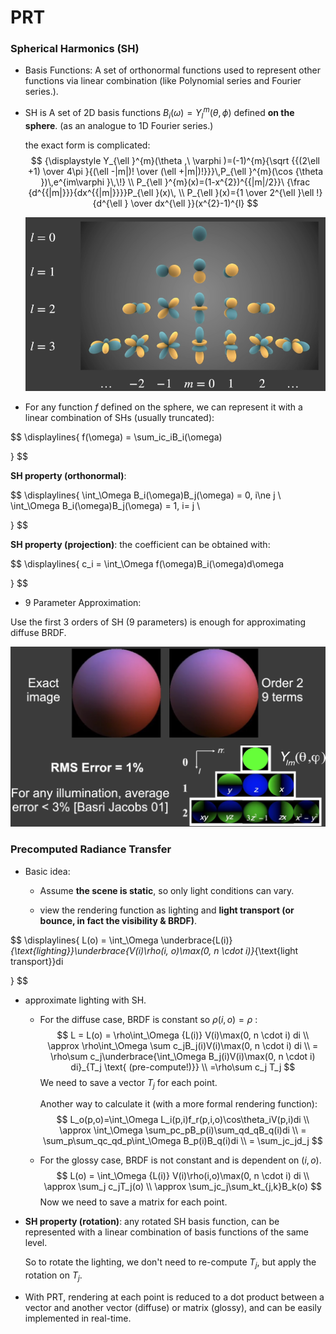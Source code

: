# PRT

### Spherical Harmonics (SH)

* Basis Functions: A set of orthonormal functions used to represent other functions via linear combination (like Polynomial series and Fourier series.).

* SH is A set of 2D basis functions $B_i(\omega) = Y_l^m(\theta,\phi)$ defined **on the sphere**. (as an analogue to 1D Fourier series.)

  the exact form is complicated: 
  $$
  {\displaystyle Y_{\ell }^{m}(\theta ,\ \varphi )=(-1)^{m}{\sqrt {{(2\ell +1) \over 4\pi }{(\ell -|m|)! \over (\ell +|m|)!}}}\,P_{\ell }^{m}(\cos {\theta })\,e^{im\varphi }\,\!} \\
    P_{\ell }^{m}(x)=(1-x^{2})^{{|m|/2}}\ {\frac  {d^{{|m|}}}{dx^{{|m|}}}}P_{\ell }(x)\, \\
    P_{\ell }(x)={1 \over 2^{\ell }\ell !}{d^{\ell } \over dx^{\ell }}(x^{2}-1)^{l}
  $$
  


  ![image-20211012162805494](prt.assets/image-20211012162805494.png)

* For any function $f$ defined on the sphere, we can represent it with a linear combination of SHs (usually truncated):
  

$$
\displaylines{
  f(\omega) = \sum_ic_iB_i(\omega)
  
}
$$


  **SH property (orthonormal)**:


$$
\displaylines{
  \int_\Omega B_i(\omega)B_j(\omega) = 0, i\ne j \\
  \int_\Omega B_i(\omega)B_j(\omega) = 1, i= j \\
  
}
$$


  **SH property (projection)**: the coefficient can be obtained with:


$$
\displaylines{
  c_i = \int_\Omega f(\omega)B_i(\omega)d\omega
  
}
$$


*  9 Parameter Approximation:

  Use the first 3 orders of SH (9 parameters) is enough for approximating diffuse BRDF.

  ![image-20211012164731580](prt.assets/image-20211012164731580.png)

  

### Precomputed Radiance Transfer

* Basic idea:

  * Assume **the scene is static**, so only light conditions can vary.

  * view the rendering function as lighting and **light transport (or bounce, in fact the visibility & BRDF)**.
    

$$
\displaylines{
    L(o) = \int_\Omega \underbrace{L(i)}_{\text{lighting}}\underbrace{V(i)\rho(i, o)\max(0, n \cdot i)}_{\text{light transport}}di
    
}
$$


  * approximate lighting with SH.
  
    * For the diffuse case, BRDF is constant so $\rho(i,o) = \rho$ :
      $$
      L = L(o) = \rho\int_\Omega {L(i)} V(i)\max(0, n \cdot i) di \\
            \approx \rho\int_\Omega \sum c_jB_j(i)V(i)\max(0, n \cdot i) di \\
            = \rho\sum c_j\underbrace{\int_\Omega B_j(i)V(i)\max(0, n \cdot i) di}_{T_j \text{ (pre-compute!)}} \\
            =\rho\sum c_j T_j
      $$
        We need to save a vector $T_j$ for each point.
    
        Another way to calculate it (with a more formal rendering function):
      $$
      L_o(p,o)=\int_\Omega L_i(p,i)f_r(p,i,o)\cos\theta_iV(p,i)di \\
            \approx \int_\Omega \sum_pc_pB_p(i)\sum_qd_qB_q(i)di \\
            = \sum_p\sum_qc_qd_p\int_\Omega B_p(i)B_q(i)di \\
            = \sum_jc_jd_j
      $$
    
    * For the glossy case, BRDF is not constant and is dependent on $(i,o)$.
      $$
      L(o) = \int_\Omega {L(i)} V(i)\rho(i,o)\max(0, n \cdot i) di \\
            \approx \sum_j c_jT_j(o) \\
            \approx \sum_jc_j\sum_kt_{j,k}B_k(o)
      $$
        Now we need to save a matrix for each point.


* **SH property (rotation)**: any rotated SH basis function, can be represented with a linear combination of basis functions of the same level. 

  So to rotate the lighting, we don't need to re-compute $T_j$, but apply the rotation on $T_j$.    

* With PRT, rendering at each point is reduced to a dot product between a vector and another vector (diffuse) or matrix (glossy), and can be easily implemented in real-time. 

